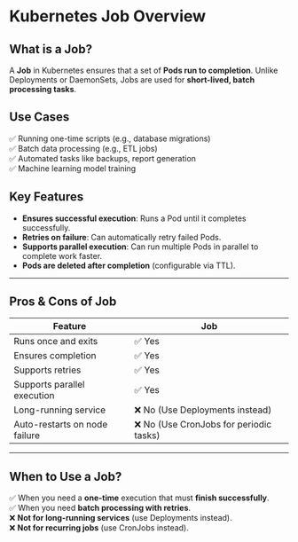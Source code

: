 # Kubernetes Job Overview

## What is a Job?
A **Job** in Kubernetes ensures that a set of **Pods run to completion**. Unlike Deployments or DaemonSets, Jobs are used for **short-lived, batch processing tasks**.

## Use Cases
✅ Running one-time scripts (e.g., database migrations)  
✅ Batch data processing (e.g., ETL jobs)  
✅ Automated tasks like backups, report generation  
✅ Machine learning model training

## Key Features
- **Ensures successful execution**: Runs a Pod until it completes successfully.
- **Retries on failure**: Can automatically retry failed Pods.
- **Supports parallel execution**: Can run multiple Pods in parallel to complete work faster.
- **Pods are deleted after completion** (configurable via TTL).

---

## Pros & Cons of Job

| Feature             | Job |
|--------------------|-----------|
| Runs once and exits | ✅ Yes |
| Ensures completion | ✅ Yes |
| Supports retries | ✅ Yes |
| Supports parallel execution | ✅ Yes |
| Long-running service | ❌ No (Use Deployments instead) |
| Auto-restarts on node failure | ❌ No (Use CronJobs for periodic tasks) |

---

## When to Use a Job?
✅ When you need a **one-time** execution that must **finish successfully**.  
✅ When you need **batch processing with retries**.  
❌ **Not for long-running services** (use Deployments instead).  
❌ **Not for recurring jobs** (use CronJobs instead).

